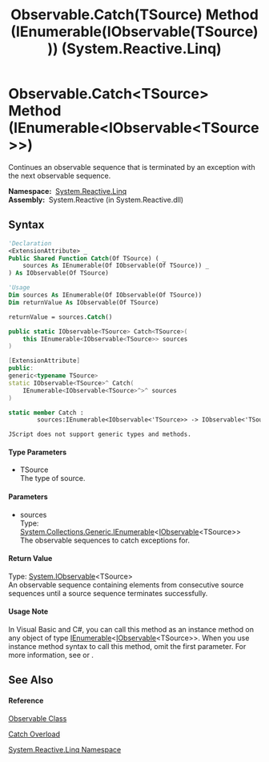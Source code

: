 ﻿---
title: Observable.Catch(TSource) Method (IEnumerable(IObservable(TSource))) (System.Reactive.Linq)
TOCTitle: Catch(TSource) Method (IEnumerable(IObservable(TSource)))
ms:assetid: M:System.Reactive.Linq.Observable.Catch``1(System.Collections.Generic.IEnumerable{System.IObservable{``0}})
ms:mtpsurl: https://msdn.microsoft.com/en-us/library/Hh229717(v=VS.103)
ms:contentKeyID: 36069388
ms.date: 06/28/2011
mtps_version: v=VS.103
dev_langs:
- vb
- csharp
- c++
- fsharp
- jscript
---

# Observable.Catch\<TSource\> Method (IEnumerable\<IObservable\<TSource\>\>)

Continues an observable sequence that is terminated by an exception with the next observable sequence.

**Namespace:**  [System.Reactive.Linq](hh211929\(v=vs.103\).md)  
**Assembly:**  System.Reactive (in System.Reactive.dll)

## Syntax

``` vb
'Declaration
<ExtensionAttribute> _
Public Shared Function Catch(Of TSource) ( _
    sources As IEnumerable(Of IObservable(Of TSource)) _
) As IObservable(Of TSource)
```

``` vb
'Usage
Dim sources As IEnumerable(Of IObservable(Of TSource))
Dim returnValue As IObservable(Of TSource)

returnValue = sources.Catch()
```

``` csharp
public static IObservable<TSource> Catch<TSource>(
    this IEnumerable<IObservable<TSource>> sources
)
```

``` c++
[ExtensionAttribute]
public:
generic<typename TSource>
static IObservable<TSource>^ Catch(
    IEnumerable<IObservable<TSource>^>^ sources
)
```

``` fsharp
static member Catch : 
        sources:IEnumerable<IObservable<'TSource>> -> IObservable<'TSource> 
```

``` jscript
JScript does not support generic types and methods.
```

#### Type Parameters

  - TSource  
    The type of source.

#### Parameters

  - sources  
    Type: [System.Collections.Generic.IEnumerable](https://msdn.microsoft.com/en-us/library/9eekhta0)\<[IObservable](https://msdn.microsoft.com/en-us/library/Dd990377)\<TSource\>\>  
    The observable sequences to catch exceptions for.  

#### Return Value

Type: [System.IObservable](https://msdn.microsoft.com/en-us/library/Dd990377)\<TSource\>  
An observable sequence containing elements from consecutive source sequences until a source sequence terminates successfully.  

#### Usage Note

In Visual Basic and C\#, you can call this method as an instance method on any object of type [IEnumerable](https://msdn.microsoft.com/en-us/library/9eekhta0)\<[IObservable](https://msdn.microsoft.com/en-us/library/Dd990377)\<TSource\>\>. When you use instance method syntax to call this method, omit the first parameter. For more information, see [](https://msdn.microsoft.com/en-us/library/Bb384936) or [](https://msdn.microsoft.com/en-us/library/Bb383977).

## See Also

#### Reference

[Observable Class](hh244252\(v=vs.103\).md)

[Catch Overload](hh228939\(v=vs.103\).md)

[System.Reactive.Linq Namespace](hh211929\(v=vs.103\).md)

